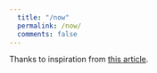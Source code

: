 ```yaml
---
  title: "/now"
  permalink: /now/
  comments: false
---
```

Thanks to inspiration from [this article](https://medium.com/@mikevardy/why-i-joined-the-now-page-movement-830b1b43fdf6).
